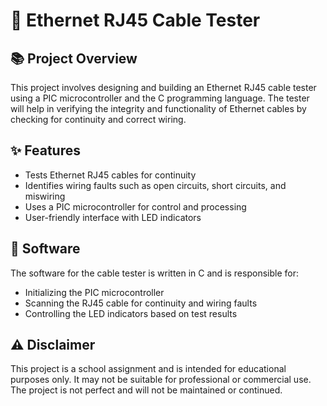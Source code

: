 # 🔌 Ethernet RJ45 Cable Tester

## 📚 Project Overview 

This project involves designing and building an Ethernet RJ45 cable tester using a PIC microcontroller and the C programming language. The tester will help in verifying the integrity and functionality of Ethernet cables by checking for continuity and correct wiring.

## ✨ Features 

- Tests Ethernet RJ45 cables for continuity
- Identifies wiring faults such as open circuits, short circuits, and miswiring
- Uses a PIC microcontroller for control and processing
- User-friendly interface with LED indicators

## 💽 Software 

The software for the cable tester is written in C and is responsible for:

- Initializing the PIC microcontroller
- Scanning the RJ45 cable for continuity and wiring faults
- Controlling the LED indicators based on test results

## ⚠️ Disclaimer 

This project is a school assignment and is intended for educational purposes only. It may not be suitable for professional or commercial use. The project is not perfect and will not be maintained or continued.